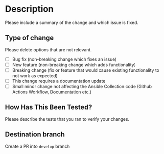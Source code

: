 # Description

Please include a summary of the change and which issue is fixed.

## Type of change

Please delete options that are not relevant.

- [ ] Bug fix (non-breaking change which fixes an issue)
- [ ] New feature (non-breaking change which adds functionality)
- [ ] Breaking change (fix or feature that would cause existing functionality to not work as expected)
- [ ] This change requires a documentation update
- [ ] Small minor change not affecting the Ansible Collection code (Github Actions Workflow, Documentation etc.)

## How Has This Been Tested?

Please describe the tests that you ran to verify your changes.

## Destination branch

Create a PR into `develop` branch